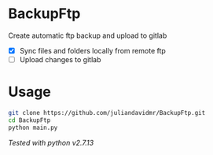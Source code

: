 # BackupFtp

Create automatic ftp backup and upload to gitlab

- [x] Sync files and folders locally from remote ftp
- [ ] Upload changes to gitlab

# Usage

```bash
git clone https://github.com/juliandavidmr/BackupFtp.git
cd BackupFtp
python main.py
```

_Tested with python v2.7.13_